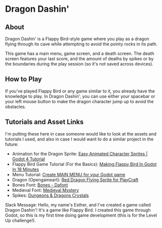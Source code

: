 # Dragon Dashin'

## About

Dragon Dashin' is a Flappy Bird-style game where you play as a dragon flying through its cave while attempting to avoid the pointy rocks in its path.

This game has a main menu, game screen, and a death screen. The death screen features your last score, and the amount of deaths by spikes or by the boundaries during the play session (so it's not saved across devices).

## How to Play

If you've played Flappy Bird or any game similar to it, you already have the knowledge to play. In Dragon Dashin', you can use either your spacebar or your left mouse button to make the dragon character jump up to avoid the obstacles.

## Tutorials and Asset Links

I'm putting these here in case someone would like to look at the assets and tutorials I used, and also in case I would want to do a similar project in the future:

* Animation for the Dragon Sprite: [Easy Animated Character Sprites | Godot 4 Tutorial
](https://www.youtube.com/watch?v=vDqPrBB9U5c)
* Flappy Bird Game Tutorial (For the Basics): [Making Flappy Bird In Godot In 18 Minutes
](https://www.youtube.com/watch?v=A4l7EOinkuU)
* Menu Tutorial: [Create MAIN MENU for your Godot game
](https://www.youtube.com/watch?v=zHYkcJyE52g)
* Dragon (Opengameart): [Red Dragon Flying Sprite for PlayCraft](https://opengameart.org/content/red-dragon)
* Bones Font: [Bones - Dafont](https://www.dafont.com/bones.font)
* Medieval Font: [Medieval Mystery](https://www.dafont.com/medieval-mystery.font)
* Spikes: [Dungeons & Dragons Crystals](https://najimcg.artstation.com/projects/nYKwmK)


Slack Message:
Hello, my name's Esther, and I've created a game called Dragon Dashin'! It's a game like Flappy Bird. I created this game through Godot, so this is my first time doing game development (this is for the Level Up challenge!). 